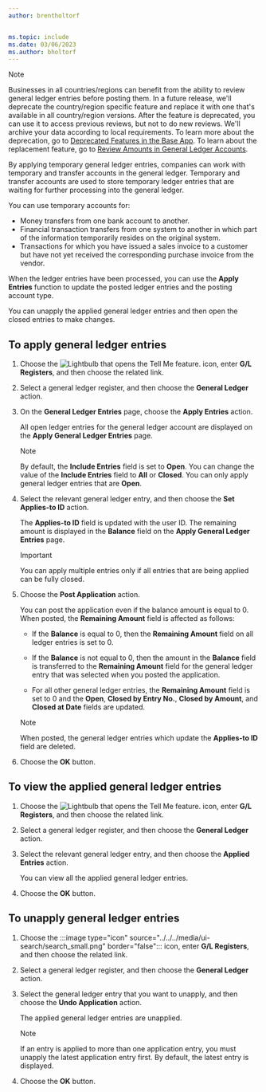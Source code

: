 ```yaml
---
author: brentholtorf


ms.topic: include
ms.date: 03/06/2023
ms.author: bholtorf
---
```


> [!NOTE]
> Businesses in all countries/regions can benefit from the ability to review general ledger entries before posting them. In a future release, we'll deprecate the country/region specific feature and replace it with one that's available in all country/region versions. After the feature is deprecated, you can use it to access previous reviews, but not to do new reviews. We'll archive your data according to local requirements. To learn more about the deprecation, go to [Deprecated Features in the Base App](/dynamics365/business-central/dev-itpro/upgrade/deprecated-features-w1). To learn about the replacement feature, go to [Review Amounts in General Ledger Accounts](../../../finance-review-accounts.md).

By applying temporary general ledger entries, companies can work with temporary and transfer accounts in the general ledger. Temporary and transfer accounts are used to store temporary ledger entries that are waiting for further processing into the general ledger.  

You can use temporary accounts for:  

- Money transfers from one bank account to another.  
- Financial transaction transfers from one system to another in which part of the information temporarily resides on the original system.  
- Transactions for which you have issued a sales invoice to a customer but have not yet received the corresponding purchase invoice from the vendor.  

When the ledger entries have been processed, you can use the **Apply Entries** function to update the posted ledger entries and the posting account type.  

You can unapply the applied general ledger entries and then open the closed entries to make changes.  

## To apply general ledger entries  

1. Choose the ![Lightbulb that opens the Tell Me feature.](../../../media/ui-search/search_small.png "Tell me what you want to do") icon, enter **G/L Registers**, and then choose the related link.  
2. Select a general ledger register, and then choose the **General Ledger** action.  
3. On the **General Ledger Entries** page, choose the **Apply Entries** action.  

    All open ledger entries for the general ledger account are displayed on the **Apply General Ledger Entries** page.  

    > [!NOTE]  
    > By default, the **Include Entries** field is set to **Open**. You can change the value of the **Include Entries** field to **All** or **Closed**. You can only apply general ledger entries that are **Open**.  

4. Select the relevant general ledger entry, and then choose the **Set Applies-to ID** action.  

    The **Applies-to ID** field is updated with the user ID. The remaining amount is displayed in the **Balance** field on the **Apply General Ledger Entries** page.  

    > [!IMPORTANT]  
    > You can apply multiple entries only if all entries that are being applied can be fully closed.  

5. Choose the **Post Application** action.  

    You can post the application even if the balance amount is equal to 0. When posted, the **Remaining Amount** field is affected as follows:  

    - If the **Balance** is equal to 0, then the **Remaining Amount** field on all ledger entries is set to 0.  

    - If the **Balance** is not equal to 0, then the amount in the **Balance** field is transferred to the **Remaining Amount** field for the general ledger entry that was selected when you posted the application.  

    - For all other general ledger entries, the **Remaining Amount** field is set to 0 and the **Open**, **Closed by Entry No.**, **Closed by Amount**, and **Closed at Date** fields are updated.  

    > [!NOTE]  
    > When posted, the general ledger entries which update the **Applies-to ID** field are deleted.  

6. Choose the **OK** button.  

## To view the applied general ledger entries  

1. Choose the ![Lightbulb that opens the Tell Me feature.](../../../media/ui-search/search_small.png "Tell me what you want to do") icon, enter **G/L Registers**, and then choose the related link.  
2. Select a general ledger register, and then choose the **General Ledger** action.  
3. Select the relevant general ledger entry, and then choose the **Applied Entries** action.  

    You can view all the applied general ledger entries.  

4. Choose the **OK** button.  

## To unapply general ledger entries  

1. Choose the :::image type="icon" source="../../../media/ui-search/search_small.png" border="false"::: icon, enter **G/L Registers**, and then choose the related link.  
2. Select a general ledger register, and then choose the **General Ledger** action.  
3. Select the general ledger entry that you want to unapply, and then choose the **Undo Application** action.  

    The applied general ledger entries are unapplied.  

    > [!NOTE]  
    > If an entry is applied to more than one application entry, you must unapply the latest application entry first. By default, the latest entry is displayed.  

4. Choose the **OK** button.  
